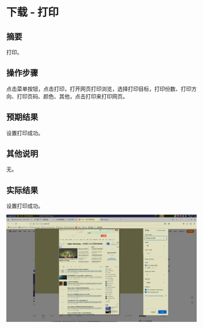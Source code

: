 # 下载 - 打印

## 摘要

打印。

## 操作步骤

点击菜单按钮，点击打印，打开网页打印浏览，选择打印目标，打印份数、打印方向、打印页码、颜色、其他，点击打印来打印网页。

## 预期结果

设置打印成功。

## 其他说明

无。

## 实际结果

设置打印成功。

![alt text](image-100.png)